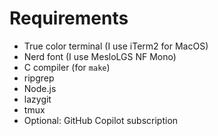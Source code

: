 # Requirements

- True color terminal (I use iTerm2 for MacOS)
- Nerd font (I use MesloLGS NF Mono)
- C compiler (for `make`)
- ripgrep
- Node.js
- lazygit
- tmux
- Optional: GitHub Copilot subscription
